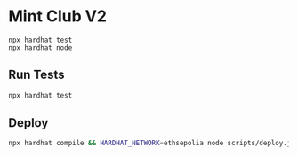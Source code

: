 # Mint Club V2

```shell
npx hardhat test
npx hardhat node
```

## Run Tests
```bash
npx hardhat test
```

## Deploy
```bash
npx hardhat compile && HARDHAT_NETWORK=ethsepolia node scripts/deploy.js
```